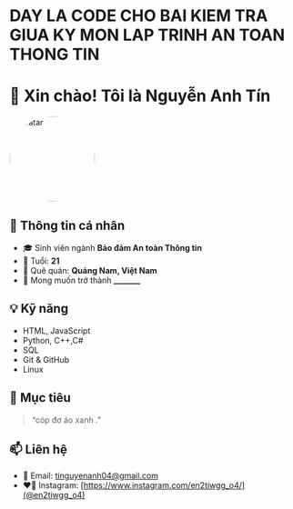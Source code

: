 # DAY LA CODE CHO BAI KIEM TRA GIUA KY MON LAP TRINH AN TOAN THONG TIN 
# 👋 Xin chào! Tôi là Nguyễn Anh Tín

<img src="https://imgur.com/a/6qJyIAK" alt="avatar" width="150" style="border-radius: 50%">

## 🧑 Thông tin cá nhân

- 🎓 Sinh viên ngành **Bảo đảm An toàn Thông tin**
- 🎂 Tuổi: **21**
- 🏡 Quê quán: **Quảng Nam, Việt Nam**
- 💼 Mong muốn trở thành **_______**

## 💡 Kỹ năng

- HTML, JavaScript
- Python, C++,C#
- SQL 
- Git & GitHub
- Linux 

## 🎯 Mục tiêu

> “cóp đơ áo xanh .”

## 📫 Liên hệ

- 📧 Email: tinguyenanh04@gmail.com
- ❤️‍🔥 Instagram: [https://www.instagram.com/en2tiwgg_o4/](@en2tiwgg_o4) 
